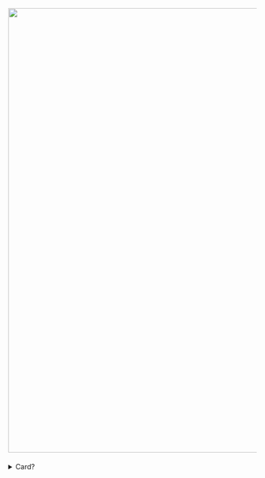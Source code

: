 <!--
LAST UPDATED: July 20, 21
AUTHOR: JISHAN SHAIKH
SUMMARY: {refactor_card_design, optional_card_visibility, html_element_changes_only}
<img src="https://github.com/jishanshaikh4/personal-branding/blob/main/complete-branding-banner/complete-branding-banner.png" width=900, height=1200 />
-->
<html>
  <a href="https://jishan.codes" target="_blank">
    <img src="https://user-images.githubusercontent.com/30091032/126844320-73a3814a-b168-4414-aa1b-f1bcf19048e0.png" width=900, height=900 />
  </a>
  <br><br>
  <details>
    <summary>Card?</summary>
    <img src="https://github.com/jishanshaikh4/personal-branding/blob/main/complete-branding-card/complete-branding-card1.png" width=600, height=350 />
    <img src="https://github.com/jishanshaikh4/personal-branding/blob/main/complete-branding-card/complete-branding-card2.png" width=600, height=350 />
  </details>
</html>
